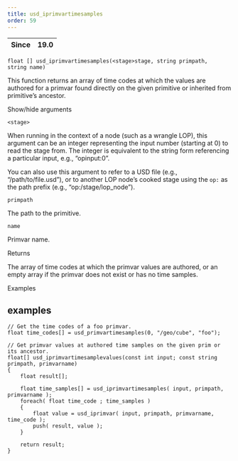 ```yaml
---
title: usd_iprimvartimesamples
order: 59
---
```

| Since | 19.0 |
| --- | --- |

`float [] usd_iprimvartimesamples(<stage>stage, string primpath, string name)`

This function returns an array of time codes at which the values are authored for a primvar found directly on the given primitive or inherited from primitive’s ancestor.

Show/hide arguments

`<stage>`

When running in the context of a node (such as a wrangle LOP), this argument can be an integer representing the input number (starting at 0) to read the stage from. The integer is equivalent to the string form referencing a particular input, e.g., “opinput:0”.

You can also use this argument to refer to a USD file (e.g., “/path/to/file.usd”), or to another LOP node’s cooked stage using the `op:` as the path prefix (e.g., “op:/stage/lop_node”).

`primpath`

The path to the primitive.

`name`

Primvar name.

Returns

The array of time codes at which the primvar values are authored, or an empty array if the primvar does not exist or has no time samples.

Examples

## examples

```vex
// Get the time codes of a foo primvar.
float time_codes[] = usd_primvartimesamples(0, "/geo/cube", "foo");

```

```vex
// Get primvar values at authored time samples on the given prim or its ancestor.
float[] usd_iprimvartimesamplevalues(const int input; const string primpath, primvarname)
{
    float result[];

    float time_samples[] = usd_iprimvartimesamples( input, primpath, primvarname );
    foreach( float time_code ; time_samples ) 
    {
        float value = usd_iprimvar( input, primpath, primvarname, time_code );
        push( result, value );
    }

    return result;
}

```
